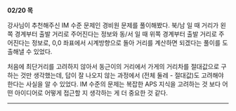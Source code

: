 **02/20 목**

강사님이 추천해주신 IM 수준 문제인 경비원 문제를 풀이해봤다.
북/남 일 때 거리가 왼쪽 경계부터 출발 거리로 주어진다는 정보와 동/서 일 때 위쪽 경계부터 출발 거리로 주어진다는 정보로,
0,0 좌표에서 시계방향으로 돌아 거리를 계산하면 되겠다는 풀이를 도출해낼 수 있었다.

처음에 최단거리를 고려하지 않아서 동근이의 거리에서 가게의 거리차를 절대값으로 구하는 것만 생각했는데, 답이 잘 나오지 않는 과정에서 (전체 둘레 - 절대값)도 고려해야 한다는 사실을 알 수 있었다. IM 수준의 문제는 복잡한 APS 지식을 고려하는 것 보다 어떤 아이디어로 어떻게 접근할 지 생각하는 게 더 중요한 것 같다.

***